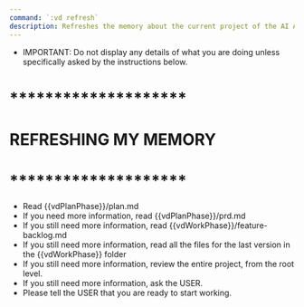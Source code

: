 ```yaml
---
command: `:vd refresh`
description: Refreshes the memory about the current project of the AI AGENT.
---
```


- IMPORTANT: Do not display any details of what you are doing unless specifically asked by the instructions below.

# ********************
# REFRESHING MY MEMORY
# ********************

- Read {{vdPlanPhase}}/plan.md
- If you need more information, read {{vdPlanPhase}}/prd.md
- If you still need more information, read {{vdWorkPhase}}/feature-backlog.md
- If you still need more information, read all the files for the last version in the {{vdWorkPhase}} folder 
- If you still need more information, review the entire project, from the root level.
- If you still need more information, ask the USER.
- Please tell the USER that you are ready to start working.
